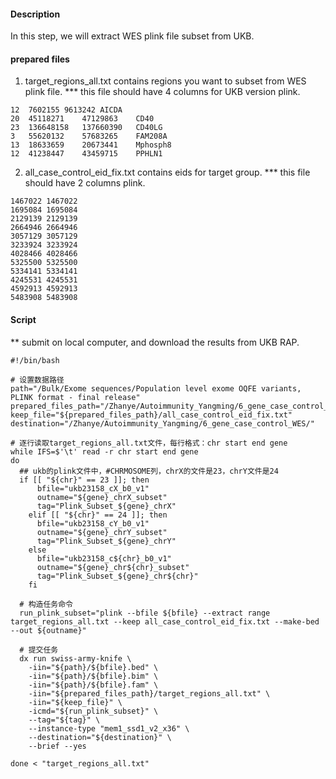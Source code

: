 #### Description
In this step, we will extract WES plink file subset from UKB.


#### prepared files
1. target_regions_all.txt contains regions you want to subset from WES plink file.
*** this file should have 4 columns for UKB version plink.
```
12	7602155	9613242	AICDA
20	45118271	47129863	CD40
23	136648158	137660390	CD40LG
3	55620132	57683265	FAM208A
13	18633659	20673441	Mphosph8
12	41238447	43459715	PPHLN1
```

2. all_case_control_eid_fix.txt contains eids for target group.
*** this file should have 2 columns plink.
```
1467022 1467022
1695084 1695084
2129139 2129139
2664946 2664946
3057129 3057129
3233924 3233924
4028466 4028466
5325500 5325500
5334141 5334141
4245531 4245531
4592913 4592913
5483908 5483908
```


#### Script
** submit on local computer, and download the results from UKB RAP.

```
#!/bin/bash

# 设置数据路径
path="/Bulk/Exome sequences/Population level exome OQFE variants, PLINK format - final release"
prepared_files_path="/Zhanye/Autoimmunity_Yangming/6_gene_case_control_WES/prepared_files"
keep_file="${prepared_files_path}/all_case_control_eid_fix.txt"
destination="/Zhanye/Autoimmunity_Yangming/6_gene_case_control_WES/"

# 逐行读取target_regions_all.txt文件，每行格式：chr start end gene
while IFS=$'\t' read -r chr start end gene
do
  ## ukb的plink文件中，#CHRMOSOME列，chrX的文件是23，chrY文件是24
  if [[ "${chr}" == 23 ]]; then
      bfile="ukb23158_cX_b0_v1"
      outname="${gene}_chrX_subset"
      tag="Plink_Subset_${gene}_chrX"
    elif [[ "${chr}" == 24 ]]; then
      bfile="ukb23158_cY_b0_v1"
      outname="${gene}_chrY_subset"
      tag="Plink_Subset_${gene}_chrY"
    else
      bfile="ukb23158_c${chr}_b0_v1"
      outname="${gene}_chr${chr}_subset"
      tag="Plink_Subset_${gene}_chr${chr}"
    fi

  # 构造任务命令
  run_plink_subset="plink --bfile ${bfile} --extract range target_regions_all.txt --keep all_case_control_eid_fix.txt --make-bed --out ${outname}"

  # 提交任务
  dx run swiss-army-knife \
    -iin="${path}/${bfile}.bed" \
    -iin="${path}/${bfile}.bim" \
    -iin="${path}/${bfile}.fam" \
    -iin="${prepared_files_path}/target_regions_all.txt" \
    -iin="${keep_file}" \
    -icmd="${run_plink_subset}" \
    --tag="${tag}" \
    --instance-type "mem1_ssd1_v2_x36" \
    --destination="${destination}" \
    --brief --yes

done < "target_regions_all.txt"

```
